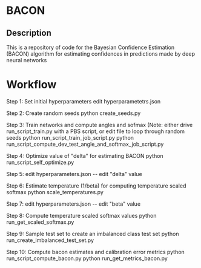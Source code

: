 # BACON

## Description
This is a repository of code for the Bayesian Confidence Estimation (BACON) algorithm for estimating confidences in predictions made by deep neural networks

# Workflow

Step 1: Set initial hyperparameters
edit hyperparametetrs.json

Step 2: Create random seeds
	python create_seeds.py

Step 3: Train networks and compute angles and sofmax (Note: either drive run_script_train.py
with a PBS script, or edit file to loop through random seeds
	python run_script_train_job_script.py
	python run_script_compute_dev_test_angle_and_softmax_job_script.py

Step 4:
Optimize value of "delta" for estimating BACON
	python run_script_self_optimize.py

Step 5:
edit hyperparameters.json -- edit "delta" value

Step 6: Estimate temperature (1/beta) for computing temperature scaled softmax
	python scale_temperatures.py

Step 7:
edit hyperparameters.json -- edit "beta" value

Step 8: Compute temperature scaled softmax values
	python run_get_scaled_softmax.py

Step 9: Sample test set to create an imbalanced class test set
	python run_create_imbalanced_test_set.py

Step 10: Compute bacon estimates and calibration error metrics
	python run_script_compute_bacon.py
	python run_get_metrics_bacon.py
